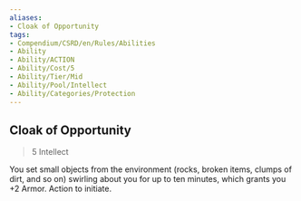 ```yaml
---
aliases:
- Cloak of Opportunity
tags:
- Compendium/CSRD/en/Rules/Abilities
- Ability
- Ability/ACTION
- Ability/Cost/5
- Ability/Tier/Mid
- Ability/Pool/Intellect
- Ability/Categories/Protection
---
```


  
## Cloak of Opportunity  
>5  Intellect  
  
You set small objects from the environment (rocks, broken items, clumps of dirt, and so on) swirling about you for up to ten minutes, which grants you +2 Armor. Action to initiate.